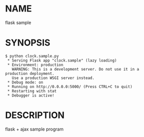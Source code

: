 # NAME
flask sample


# SYNOPSIS

~~~
$ python clock.sample.py 
 * Serving Flask app "clock.sample" (lazy loading)
 * Environment: production
   WARNING: This is a development server. Do not use it in a production deployment.
   Use a production WSGI server instead.
 * Debug mode: on
 * Running on http://0.0.0.0:5000/ (Press CTRL+C to quit)
 * Restarting with stat
 * Debugger is active!
~~~


# DESCRIPTION

flask + ajax sample program




